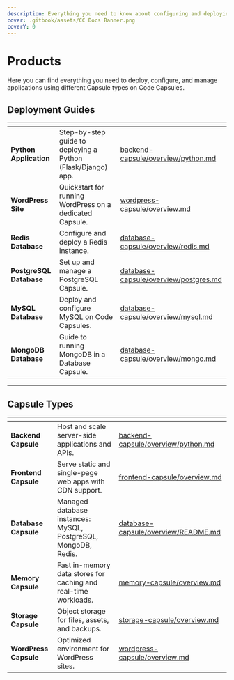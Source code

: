 ```yaml
---
description: Everything you need to know about configuring and deploying your apps to Code Capsules.
cover: .gitbook/assets/CC Docs Banner.png
coverY: 0
---
```


# Products

Here you can find everything you need to deploy, configure, and manage applications using different Capsule types on Code Capsules.

## Deployment Guides

<table data-card-size="large" data-view="cards"><thead><tr><th></th><th></th><th data-hidden data-card-target data-type="content-ref"></th></tr></thead><tbody>
<tr>
  <td><strong>Python Application</strong></td>
  <td>Step-by-step guide to deploying a Python (Flask/Django) app.</td>
  <td><a href="backend-capsule/overview/python.md">backend-capsule/overview/python.md</a></td>
</tr>
<tr>
  <td><strong>WordPress Site</strong></td>
  <td>Quickstart for running WordPress on a dedicated Capsule.</td>
  <td><a href="wordpress-capsule/overview.md">wordpress-capsule/overview.md</a></td>
</tr>
<tr>
  <td><strong>Redis Database</strong></td>
  <td>Configure and deploy a Redis instance.</td>
  <td><a href="database-capsule/overview/redis.md">database-capsule/overview/redis.md</a></td>
</tr>
<tr>
  <td><strong>PostgreSQL Database</strong></td>
  <td>Set up and manage a PostgreSQL Capsule.</td>
  <td><a href="database-capsule/overview/postgres.md">database-capsule/overview/postgres.md</a></td>
</tr>
<tr>
  <td><strong>MySQL Database</strong></td>
  <td>Deploy and configure MySQL on Code Capsules.</td>
  <td><a href="database-capsule/overview/mysql.md">database-capsule/overview/mysql.md</a></td>
</tr>
<tr>
  <td><strong>MongoDB Database</strong></td>
  <td>Guide to running MongoDB in a Database Capsule.</td>
  <td><a href="database-capsule/overview/mongo.md">database-capsule/overview/mongo.md</a></td>
</tr>
</tbody></table>

***

## Capsule Types

<table data-card-size="large" data-view="cards"><thead><tr><th></th><th></th><th data-hidden data-card-target data-type="content-ref"></th></tr></thead><tbody>
<tr>
  <td><strong>Backend Capsule</strong></td>
  <td>Host and scale server-side applications and APIs.</td>
  <td><a href="backend-capsule/build-and-deploy.md">backend-capsule/overview/python.md</a></td>
</tr>
<tr>
  <td><strong>Frontend Capsule</strong></td>
  <td>Serve static and single-page web apps with CDN support.</td>
  <td><a href="frontend-capsule/overview.md">frontend-capsule/overview.md</a></td>
</tr>
<tr>
  <td><strong>Database Capsule</strong></td>
  <td>Managed database instances: MySQL, PostgreSQL, MongoDB, Redis.</td>
  <td><a href="database-capsule/overview/README.md">database-capsule/overview/README.md</a></td>
</tr>
<tr>
  <td><strong>Memory Capsule</strong></td>
  <td>Fast in-memory data stores for caching and real-time workloads.</td>
  <td><a href="memory-capsule/overview.md">memory-capsule/overview.md</a></td>
</tr>
<tr>
  <td><strong>Storage Capsule</strong></td>
  <td>Object storage for files, assets, and backups.</td>
  <td><a href="storage-capsule/overview.md">storage-capsule/overview.md</a></td>
</tr>
<tr>
  <td><strong>WordPress Capsule</strong></td>
  <td>Optimized environment for WordPress sites.</td>
  <td><a href="wordpress-capsule/overview.md">wordpress-capsule/overview.md</a></td>
</tr>
</tbody></table>
